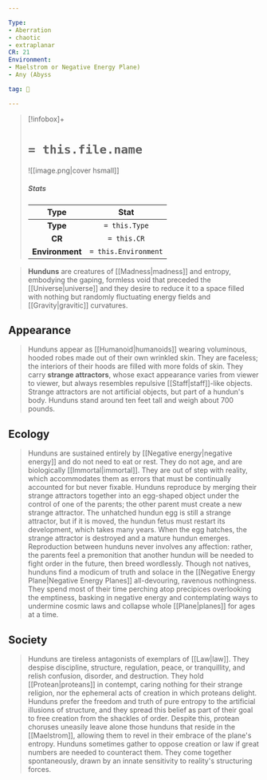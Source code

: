 ```yaml
---

Type:
- Aberration
- chaotic
- extraplanar
CR: 21
Environment:
- Maelstrom or Negative Energy Plane)
- Any (Abyss

tag: 👹

---
```


> [!infobox]+
> #  `= this.file.name`
> ![[image.png|cover hsmall]]
> ##### Stats
> Type | Stat |
> :---:|:---:|
> **Type** | `= this.Type` |
> **CR** | `= this.CR` |
> **Environment** | `= this.Environment` |



> **Hunduns** are creatures of [[Madness|madness]] and entropy, embodying the gaping, formless void that preceded the [[Universe|universe]] and they desire to reduce it to a space filled with nothing but randomly fluctuating energy fields and [[Gravity|gravitic]] curvatures.



## Appearance

> Hunduns appear as [[Humanoid|humanoids]] wearing voluminous, hooded robes made out of their own wrinkled skin. They are faceless; the interiors of their hoods are filled with more folds of skin. They carry **strange attractors**, whose exact appearance varies from viewer to viewer, but always resembles repulsive [[Staff|staff]]-like objects. Strange attractors are not artificial objects, but part of a hundun's body. Hunduns stand around ten feet tall and weigh about 700 pounds.


## Ecology

> Hunduns are sustained entirely by [[Negative energy|negative energy]] and do not need to eat or rest. They do not age, and are biologically [[Immortal|immortal]]. They are out of step with reality, which accommodates them as errors that must be continually accounted for but never fixable.
> Hunduns reproduce by merging their strange attractors together into an egg-shaped object under the control of one of the parents; the other parent must create a new strange attractor. The unhatched hundun egg is still a strange attractor, but if it is moved, the hundun fetus must restart its development, which takes many years. When the egg hatches, the strange attractor is destroyed and a mature hundun emerges. Reproduction between hunduns never involves any affection: rather, the parents feel a premonition that another hundun will be needed to fight order in the future, then breed wordlessly.
> Though not natives, hunduns find a modicum of truth and solace in the [[Negative Energy Plane|Negative Energy Planes]] all-devouring, ravenous nothingness. They spend most of their time perching atop precipices overlooking the emptiness, basking in negative energy and contemplating ways to undermine cosmic laws and collapse whole [[Plane|planes]] for ages at a time.


## Society

> Hunduns are tireless antagonists of exemplars of [[Law|law]]. They despise discipline, structure, regulation, peace, or tranquillity, and relish confusion, disorder, and destruction. They hold [[Protean|proteans]] in contempt, caring nothing for their strange religion, nor the ephemeral acts of creation in which proteans delight. Hunduns prefer the freedom and truth of pure entropy to the artificial illusions of structure, and they spread this belief as part of their goal to free creation from the shackles of order. Despite this, protean choruses uneasily leave alone those hunduns that reside in the [[Maelstrom]], allowing them to revel in their embrace of the plane's entropy.
> Hunduns sometimes gather to oppose creation or law if great numbers are needed to counteract them. They come together spontaneously, drawn by an innate sensitivity to reality's structuring forces.







